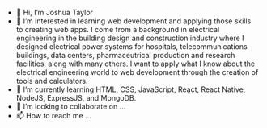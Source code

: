 - 👋 Hi, I’m Joshua Taylor
- 👀 I’m interested in learning web development and applying those skills to creating web apps. I come from a background in electrical engineering in the building design and construction industry where I designed electrical power systems for hospitals, telecommunications buildings, data centers, pharmaceutrical production and research facilities, along with many others. I want to apply what I know about the electrical engineering world to web development through the creation of tools and calculators.
- 🌱 I’m currently learning HTML, CSS, JavaScript, React, React Native, NodeJS, ExpressJS, and MongoDB.
- 💞️ I’m looking to collaborate on ...
- 📫 How to reach me ...

<!---
jrt5054/jrt5054 is a ✨ special ✨ repository because its `README.md` (this file) appears on your GitHub profile.
You can click the Preview link to take a look at your changes.
--->
